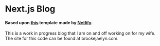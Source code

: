 # Next.js Blog
#### Based upon [this](https://github.com/netlify-templates/nextjs-blog-theme) template made by [Netlify](https://www.netlify.com/?utm_source=google&utm_medium=paid_search&utm_campaign=12755510784&adgroup=118788138897&utm_term=netlify&utm_content=kwd-371509120223&creative=514583565825&device=c&matchtype=e&location=9052900&gclid=Cj0KCQiAtbqdBhDvARIsAGYnXBPdxhQEKW7nDSpbdngXM6h1k3lA3v3u2mELz51S9dGoX7HkXjPyh6oaAv6uEALw_wcB).

This is a work in progress blog that I am on and off working on for my wife. The site for this code can be found at brookejaelyn.com.